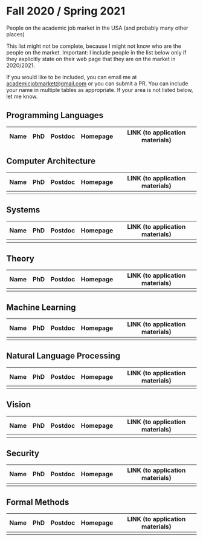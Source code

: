 # Fall 2020 / Spring 2021

People on the academic job market in the USA (and probably many other places)

This list might not be complete, because I might not know who are the people on the market. Important: I include people in the list below only if they explicitly state on their web page that they are on the market in 2020/2021.

If you would like to be included, you can email me at academicjobmarket@gmail.com or you can submit a PR. You can include your name in multiple tables as appropriate. If your area is not listed below, let me know.

## Programming Languages

Name | PhD | Postdoc | Homepage | LINK (to application materials)
------------ | ------------- | --- | --- | ---

## Computer Architecture

Name | PhD | Postdoc | Homepage | LINK (to application materials)
------------ | ------------- | --- | --- | ---
| | | | 

## Systems

Name | PhD | Postdoc | Homepage | LINK (to application materials)
------------ | ------------- | --- | --- | ---
| | | | 

## Theory

Name | PhD | Postdoc | Homepage | LINK (to application materials)
------------ | ------------- | --- | --- | ---
| | | | 

## Machine Learning

Name | PhD | Postdoc | Homepage | LINK (to application materials)
------------ | ------------- | --- | --- | ---
| | | | 

## Natural Language Processing

Name | PhD | Postdoc | Homepage | LINK (to application materials)
------------ | ------------- | --- | --- | ---
| | | | 

## Vision

Name | PhD | Postdoc | Homepage | LINK (to application materials)
------------ | ------------- | --- | --- | ---
| | | | 

## Security

Name | PhD | Postdoc | Homepage | LINK (to application materials)
------------ | ------------- | --- | --- | ---
| | | | 

## Formal Methods

Name | PhD | Postdoc | Homepage | LINK (to application materials)
------------ | ------------- | --- | --- | ---
| | | | 

